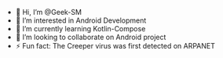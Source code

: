 - 👋 Hi, I’m @Geek-SM
- 👀 I’m interested in Android Development
- 🌱 I’m currently learning Kotlin-Compose
- 💞️ I’m looking to collaborate on Android project
- ⚡ Fun fact: The Creeper virus was first detected on ARPANET

<!---
Geek-SM/Geek-SM is a ✨ special ✨ repository because its `README.md` (this file) appears on your GitHub profile.
You can click the Preview link to take a look at your changes.
--->
